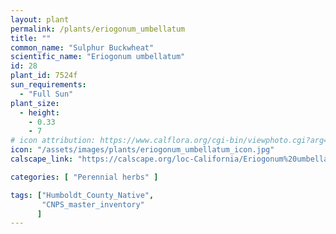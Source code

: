 ```yaml
---
layout: plant                                                              
permalink: /plants/eriogonum_umbellatum
title: ""
common_name: "Sulphur Buckwheat"
scientific_name: "Eriogonum umbellatum"
id: 28
plant_id: 7524f
sun_requirements:
  - "Full Sun"
plant_size:
  - height: 
    - 0.33
    - 7
# icon attribution: https://www.calflora.org/cgi-bin/viewphoto.cgi?arg=/app/up/mg/52/mg15638-1.jpg
icon: "/assets/images/plants/eriogonum_umbellatum_icon.jpg" 
calscape_link: "https://calscape.org/loc-California/Eriogonum%20umbellatum(%20)"

categories: [ "Perennial herbs" ]

tags: ["Humboldt_County_Native",
       "CNPS_master_inventory"
      ]
---
```


